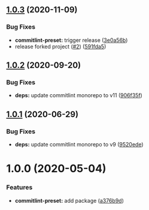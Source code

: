 ## [1.0.3](https://github.com/catchfashion/node-standard/compare/commitlint-preset-v1.0.2...commitlint-preset-v1.0.3) (2020-11-09)


### Bug Fixes

* **commitlint-preset:** trigger release ([3e0a56b](https://github.com/catchfashion/node-standard/commit/3e0a56b6d7cfe7340a78ccc463b650170b3fd201))
* release forked project ([#2](https://github.com/catchfashion/node-standard/issues/2)) ([591fda5](https://github.com/catchfashion/node-standard/commit/591fda544546fa7b5141b224cc2e16161626685c))

## [1.0.2](https://github.com/catchfashion/node-standard/compare/commitlint-preset-v1.0.1...commitlint-preset-v1.0.2) (2020-09-20)


### Bug Fixes

* **deps:** update commitlint monorepo to v11 ([906f35f](https://github.com/catchfashion/node-standard/commit/906f35ffd78bde6e790fae90b73ccf5d76592f30))

## [1.0.1](https://github.com/catchfashion/node-standard/compare/commitlint-preset-v1.0.0...commitlint-preset-v1.0.1) (2020-06-29)


### Bug Fixes

* **deps:** update commitlint monorepo to v9 ([9520ede](https://github.com/catchfashion/node-standard/commit/9520eded76ad8980265e8617fe25a3c9c05a5db4))

# 1.0.0 (2020-05-04)


### Features

* **commitlint-preset:** add package ([a376b9d](https://github.com/catchfashion/node-standard/commit/a376b9d4ce72f0c95a5042f797017dd1541bcab6))

